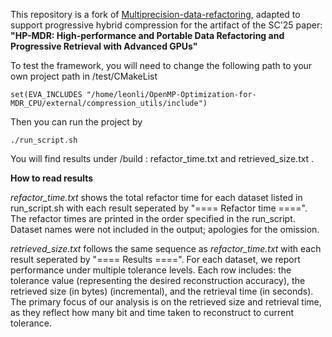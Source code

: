 This repository is a fork of [Multiprecision-data-refactoring](https://github.com/lxAltria/Multiprecision-data-refactoring.git), 
adapted to support progressive hybrid compression for the artifact of the SC'25 paper:  
**"HP-MDR: High-performance and Portable Data Refactoring and Progressive Retrieval with Advanced GPUs"**

To test the framework, you will need to change the following path to your own project path in /test/CMakeList
```
set(EVA_INCLUDES "/home/leonli/OpenMP-Optimization-for-MDR_CPU/external/compression_utils/include")
```
Then you can run the project by 
```
./run_script.sh
```
You will find results under /build : refactor_time.txt and retrieved_size.txt .

**How to read results**

*refactor_time.txt* shows the total refactor time for each dataset listed in run_script.sh with each result seperated by "==== Refactor time ====".
The refactor times are printed in the order specified in the run_script. Dataset names were not included in the output; apologies for the omission.

*retrieved_size.txt* follows the same sequence as *refactor_time.txt* with each result seperated by "==== Results ====".
For each dataset, we report performance under multiple tolerance levels. Each row includes:
the tolerance value (representing the desired reconstruction accuracy),
the retrieved size (in bytes) (incremental),
and the retrieval time (in seconds).
The primary focus of our analysis is on the retrieved size and retrieval time, as they reflect how many bit and time taken to reconstruct to current tolerance.

